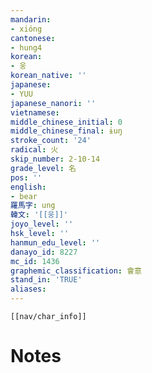 ```yaml
---
mandarin:
- xióng
cantonese:
- hung4
korean:
- 웅
korean_native: ''
japanese:
- YUU
japanese_nanori: ''
vietnamese:
middle_chinese_initial: 0
middle_chinese_final: ɨuŋ
stroke_count: '24'
radical: 火
skip_number: 2-10-14
grade_level: 名
pos: ''
english:
- bear
羅馬字: ung
韓文: '[[웅]]'
joyo_level: ''
hsk_level: ''
hanmun_edu_level: ''
danayo_id: 8227
mc_id: 1436
graphemic_classification: 會意
stand_in: 'TRUE'
aliases:
---
```

```meta-bind-embed
[[nav/char_info]]
```

# Notes
